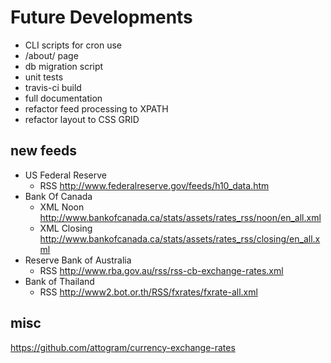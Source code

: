 # Future Developments

* CLI scripts for cron use
* /about/ page
* db migration script
* unit tests
* travis-ci build
* full documentation
* refactor feed processing to XPATH
* refactor layout to CSS GRID

## new feeds

* US Federal Reserve
  * RSS <http://www.federalreserve.gov/feeds/h10_data.htm>
* Bank Of Canada
  * XML Noon <http://www.bankofcanada.ca/stats/assets/rates_rss/noon/en_all.xml>
  * XML Closing <http://www.bankofcanada.ca/stats/assets/rates_rss/closing/en_all.xml>
* Reserve Bank of Australia
  * RSS <http://www.rba.gov.au/rss/rss-cb-exchange-rates.xml>
* Bank of Thailand
  * RSS <http://www2.bot.or.th/RSS/fxrates/fxrate-all.xml>

## misc

<https://github.com/attogram/currency-exchange-rates>
